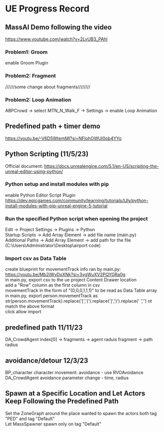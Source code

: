 # UE Progress Record


## MassAI Demo following the video
https://www.youtube.com/watch?v=2LvUB3_PAhI</br>
### Problem1: Groom
enable Groom Plugin</br>

### Problem2: Fragment
//////some change about fragments////////</br>

### Problem2: Loop Animation
ABPCrowd -> select MTN_N_Walk_F -> Settings -> enable Loop Animation</br>


## Predefined path + timer demo
https://youtu.be/-V6D5WtemMI?si=NFlohOWUl0ob4YYo</br>

## Python Scripting (11/5/23)
Official document:  https://docs.unrealengine.com/5.1/en-US/scripting-the-unreal-editor-using-python/

### Python setup and install modules with pip
enable Python Editor Script Plugin</br>
https://dev.epicgames.com/community/learning/tutorials/lJly/python-install-modules-with-pip-unreal-engine-5-tutorial</br>

### Run the specified Python script when opening the project
Edit -> Project Settings -> Plugins -> Python</br>
Startup Scripts -> Add Array Element -> add file name (main.py)</br>
Additional Paths -> Add Array Element -> add path for the file (C:\Users\Administrator\Desktop\airport code\)</br>

### Import csv as Data Table
create blueprint for movementTrack info ran by main.py: https://youtu.be/Mb2iWvDxXNk?si=3vgWuXV2PQYGRa0g</br>
in main.py, export csv to the ue project Content Drawer location</br>
add a "Row" column as the first column in csv</br>
movementTrack in the form of "(0,0,0,1,1,1)" to be read as Data Table array</br>
in main.py, export person.movementTrack as str(person.movementTrack).replace('[','(').replace(']',')').replace(' ','') ot match the above format</br>
click allow import 

## predefined path 11/11/23
DA_CrowdAgent
index[0] -> fragments -> agent raduis fragment -> path radius

## avoidance/detour 12/3/23
BP_character
character movement: avoidance - use RVOAvoidance
DA_CrowdAgent
avoidance parameter change - time, radius


## Spawn at a Specific Location and Let Actors Keep Following the Predefined Path
Set the ZoneGraph around the place wanted to spawn the actors both tag "PED" and tag "Default"</br>
Let MassSpawner spawn only on tag "Default"</br>
